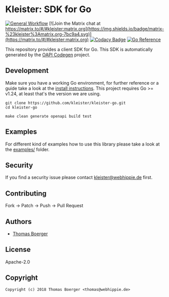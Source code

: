 # Kleister: SDK for Go

[![General Workflow](https://github.com/kleister/kleister-go/actions/workflows/general.yml/badge.svg)](https://github.com/kleister/kleister-go/actions/workflows/general.yml) [![Join the Matrix chat at https://matrix.to/#/#kleister:matrix.org](https://img.shields.io/badge/matrix-%23kleister%3Amatrix.org-7bc9a4.svg)](https://matrix.to/#/#kleister:matrix.org) [![Codacy Badge](https://app.codacy.com/project/badge/Grade/04c1aaaefa0442b08da36ce9f24193eb)](https://app.codacy.com/gh/kleister/kleister-go/dashboard?utm_source=gh&utm_medium=referral&utm_content=&utm_campaign=Badge_grade) [![Go Reference](https://pkg.go.dev/badge/github.com/kleister/kleister-go.svg)](https://pkg.go.dev/github.com/kleister/kleister-go)

This repository provides a client SDK for Go. This SDK is automatically
generated by the [OAPI Codegen][oapicodegen] project.

## Development

Make sure you have a working Go environment, for further reference or a guide
take a look at the [install instructions][golang]. This project requires
Go >= v1.24, at least that's the version we are using.

```console
git clone https://github.com/kleister/kleister-go.git
cd kleister-go

make clean generate openapi build test
```

## Examples

For different kind of examples how to use this library please take a look at the
[examples/](./examples) folder.

## Security

If you find a security issue please contact
[kleister@webhippie.de](mailto:kleister@webhippie.de) first.

## Contributing

Fork -> Patch -> Push -> Pull Request

## Authors

-   [Thomas Boerger](https://github.com/tboerger)

## License

Apache-2.0

## Copyright

```console
Copyright (c) 2018 Thomas Boerger <thomas@webhippie.de>
```

[oapicodegen]: https://github.com/deepmap/oapi-codegen
[golang]: http://golang.org/doc/install.html
